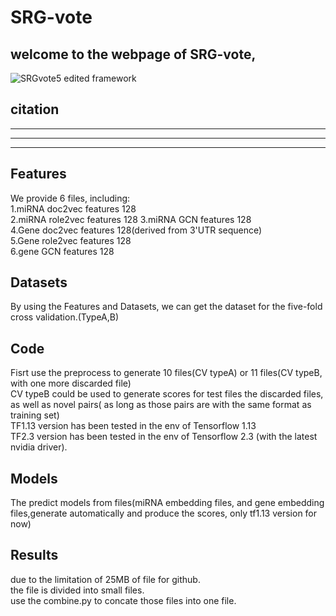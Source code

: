 # SRG-vote
## welcome to the webpage of SRG-vote, 
![SRGvote5 edited framework](https://user-images.githubusercontent.com/33061177/152988170-7378c75a-b7db-412d-8f32-416e65f17740.png)
## citation
-------------
---------------------
----------------------------------
##

## Features
We provide 6 files, including:  
1.miRNA doc2vec features 128  
2.miRNA role2vec features 128
3.miRNA GCN features 128  
4.Gene doc2vec features 128(derived from 3'UTR sequence)  
5.Gene role2vec features 128  
6.gene GCN features 128


## Datasets
By using the Features and Datasets, we can get the dataset for the five-fold cross validation.(TypeA,B)  

## Code
Fisrt use the preprocess to generate 10 files(CV typeA) or 11 files(CV typeB, with one more discarded file)  
CV typeB could be used to generate scores for test files the discarded files, as well as novel pairs( as long as those pairs are with the same format as training set)  
TF1.13 version has been tested in the env of Tensorflow 1.13  
TF2.3 version has been tested in the env of Tensorflow 2.3 (with the latest nvidia driver).  
## Models
The predict models from files(miRNA embedding files, and gene embedding files,generate automatically and produce the scores, only tf1.13 version for now)
## Results
due to the limitation of 25MB of file for github.  
the file is divided into small files.  
use the combine.py to concate those files into one file.  
